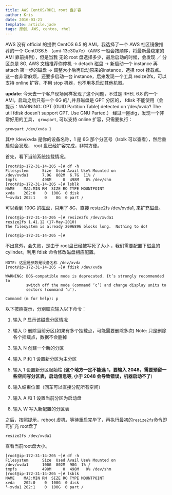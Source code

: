 ```yaml
---
title: AWS CentOS/RHEL root 盘扩容
author: Kris
date: 2016-03-21
template: article.jade
tags: 原创, AWS, centos, rhel
---
```


 AWS 没有 official 的提供 CentOS 6.5 的 AMI，我选择了一个 AWS 社区镜像推荐的一个 CentOS6.5 （ami-13c30a7e）（AWS 一般会按顺序，将最新最稳定的 AMI 靠前排列），但是当我
 无论 root 盘选择多少，最后启动的时候，会发现 ／ 分区总是 8G, AWS 文档推荐你停机 -> detach 磁盘 -> 新启动一个 instance 再attach 第一步的磁盘 -> 调整大小后再启动原来的instance，选择 root 挂载点。
 这一套非常麻烦，还要多启动一台 instance，后来发现一个工具 resize2fs，可以支持 online 扩容，不用 stop 机器，也不用多启动其他机器。

**update**: 今天去一个客户现场同样发现了这个问题，不过是 RHEL 6.8 的一个 AMI，启动之后只有一个 6G 的/ ,并且磁盘是 GPT 分区的， fdisk 不能使用（会提示：WARNING: GPT (GUID Partition Table) detected on ‘/dev/xvda’! The util fdisk doesn’t support GPT. Use GNU Parted.）
经过一圈dig，发现一个非常好用的工具， `growpart`, 可以支持 online 扩容，只需要执行：

```
growpart /dev/xvda 1
```

其中 /dev/xvda 是你的设备名称，1 是 6G 那个分区号（lsblk 可以查看），然后重启就会发现， root 盘已经扩容完成，非常方便。

首先，看下当前系统挂载情况。

```
[root@ip-172-31-14-205 ~]# df -h
Filesystem      Size  Used Avail Use% Mounted on
/dev/xvda1      7.9G  802M  6.7G  11% /
tmpfs           498M     0  498M   0% /dev/shm
[root@ip-172-31-14-205 ~]# lsblk
NAME    MAJ:MIN RM  SIZE RO TYPE MOUNTPOINT
xvda    202:0    0  100G  0 disk
└─xvda1 202:1    0    8G  0 part /
```

可以看到 100G 的磁盘，只用了 8G，直接 resize2fs /dev/xvda1, 来扩充磁盘。

```
[root@ip-172-31-14-205 ~]# resize2fs /dev/xvda1
resize2fs 1.41.12 (17-May-2010)
The filesystem is already 2096896 blocks long.  Nothing to do!

[root@ip-172-31-14-205 ~]#
```

不出意外，会失败，是由于 root盘已经被写死了大小 ，我们需要配置下磁盘的cylinder。利用 fdisk 命令修改磁盘相应配置。

```
NOTE: 这里是参数是设备名称 /dev/xvda
[root@ip-172-31-14-205 ~]# fdisk /dev/xvda

WARNING: DOS-compatible mode is deprecated. It’s strongly recommended to
         switch off the mode (command ‘c’) and change display units to
         sectors (command ‘u’).

Command (m for help): p
```

以下按照提示，分别顺次输入以下命令：
1. 输入 P 显示该磁盘分区情况

2. 输入 D 删除当前分区(如果有多个挂载点，可能需要删除多次) Note: 只是删除各个挂载点，数据不会删掉

3. 输入 N 创建一个新的分区

4. 输入 P 和 1 设置新分区为主分区

5. 输入 1 设置新分区起始柱 (**这个地方一定不能选 1，要输入 2048，需要预留一些空间写分区表，启动信息等, 小于 2048 会导致错误，机器启动不了**)

6. 输入结束位置（回车可以直接分配所有空间）

7. 输入 A 和 1 设置当前分区为启动盘

8. 输入 W 写入新配置的分区表

之后，按照提示，reboot 虚机，等待重启完毕了，再执行最初的`resize2fs`命令即可扩充 root盘了

```
resize2fs /dev/xvda1
```

查看当前root盘大小。

```
[root@ip-172-31-14-205 ~]# df -h
Filesystem      Size  Used Avail Use% Mounted on
/dev/xvda1      100G  802M  98G  1% /
tmpfs           498M     0  498M   0% /dev/shm
[root@ip-172-31-14-205 ~]# lsblk
NAME    MAJ:MIN RM  SIZE RO TYPE MOUNTPOINT
xvda    202:0    0  100G  0 disk
└─xvda1 202:1    0  100G  0 part /

```

